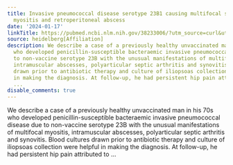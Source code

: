 ```yaml
---
title: Invasive pneumococcal disease serotype 23B1 causing multifocal septic arthritis,
  myositis and retroperitoneal abscess
date: '2024-01-17'
linkTitle: https://pubmed.ncbi.nlm.nih.gov/38233006/?utm_source=curl&utm_medium=rss&utm_campaign=pubmed-2&utm_content=1FakS-2QOkCT8HsMOQP1bCRQ4YzyumYOmxmF0moLsQ3dFB1E9V&fc=20220326224207&ff=20240118170613&v=2.18.0
source: heidelberg[Affiliation]
description: We describe a case of a previously healthy unvaccinated man in his 70s
  who developed penicillin-susceptible bacteraemic invasive pneumococcal disease due
  to non-vaccine serotype 23B with the unusual manifestations of multifocal myositis,
  intramuscular abscesses, polyarticular septic arthritis and synovitis. Blood cultures
  drawn prior to antibiotic therapy and culture of iliopsoas collection were helpful
  in making the diagnosis. At follow-up, he had persistent hip pain attributed to
  ...
disable_comments: true
---
```

We describe a case of a previously healthy unvaccinated man in his 70s who developed penicillin-susceptible bacteraemic invasive pneumococcal disease due to non-vaccine serotype 23B with the unusual manifestations of multifocal myositis, intramuscular abscesses, polyarticular septic arthritis and synovitis. Blood cultures drawn prior to antibiotic therapy and culture of iliopsoas collection were helpful in making the diagnosis. At follow-up, he had persistent hip pain attributed to ...
